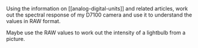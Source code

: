 Using the information on [[analog-digital-units]] and related articles, work out the spectral response of my D7100 camera and use it to understand the values in RAW format.

Maybe use the RAW values to work out the intensity of a lightbulb from a picture.